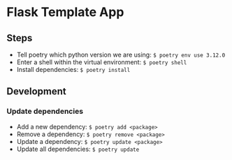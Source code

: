 # Flask Template App

## Steps

- Tell poetry which python version we are using: `$ poetry env use 3.12.0`
- Enter a shell within the virtual environment: `$ poetry shell`
- Install dependencies: `$ poetry install`
 
## Development

### Update dependencies

- Add a new dependency: `$ poetry add <package>`
- Remove a dependency: `$ poetry remove <package>`
- Update a dependency: `$ poetry update <package>`
- Update all dependencies: `$ poetry update`
 